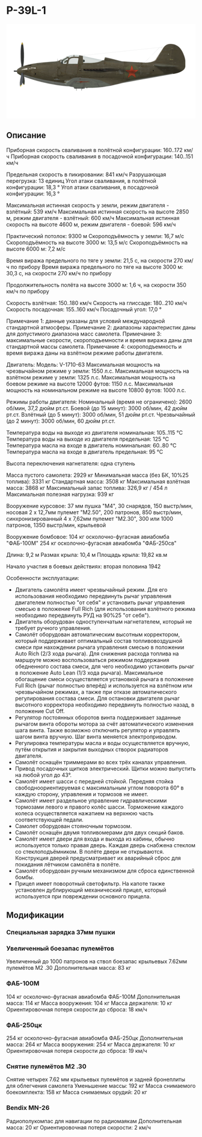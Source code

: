# P-39L-1

![p39l1](../images/p39l1.png)

## Описание

Приборная скорость сваливания в полётной конфигурации: 160..172 км/ч
Приборная скорость сваливания в посадочной конфигурации: 140..151 км/ч

Предельная скорость в пикировании: 841 км/ч
Разрушающая перегрузка: 13 единиц
Угол атаки сваливания, в полётной конфигурации: 18,3 °
Угол атаки сваливания, в посадочной конфигурации: 16,3 °

Максимальная истинная скорость у земли, режим двигателя - взлётный: 539 км/ч
Максимальная истинная скорость на высоте 2850 м, режим двигателя - взлётный: 600 км/ч
Максимальная истинная скорость на высоте 4600 м, режим двигателя - боевой: 596 км/ч

Практический потолок: 9300 м
Скороподъёмность у земли: 16,7 м/с
Скороподъёмность на высоте 3000 м: 13,5 м/с
Скороподъёмность на высоте 6000 м: 7,2 м/с

Время виража предельного по тяге у земли: 21,5 с, на скорости 270 км/ч по прибору
Время виража предельного по тяге на высоте 3000 м: 30,3 с, на скорости 270 км/ч по прибору

Продолжительность полёта на высоте 3000 м: 1,6 ч, на скорости 350 км/ч по прибору

Скорость взлётная: 150..180 км/ч
Скорость на глиссаде: 180..210 км/ч
Скорость посадочная: 155..160 км/ч
Посадочный угол: 17,0 °

Примечание 1: данные указаны для условий международной стандартной атмосферы.
Примечание 2: диапазоны характеристик даны для допустимого диапазона масс самолета.
Примечание 3: максимальные скорости, скороподъемности и время виража даны для стандартной массы самолета.
Примечание 4: скороподъемность и время виража даны на взлётном режиме работы двигателя.

Двигатель:
Модель: V-1710-63
Максимальная мощность на чрезвычайном режиме у земли: 1550 л.с.
Максимальная мощность на взлётном режиме у земли: 1325 л.с.
Максимальная мощность на боевом режиме на высоте 12000 футов: 1150 л.с.
Максимальная мощность на номинальном режиме на высоте 10800 футов: 1000 л.с.

Режимы работы двигателя:
Номинальный (время не ограничено): 2600 об/мин, 37,2 дюйм рт.ст.
Боевой (до 15 минут): 3000 об/мин, 42 дюйм рт.ст.
Взлётный (до 5 минут): 3000 об/мин, 51 дюйм рт.ст.
Чрезвычайный (до 2 минут): 3000 об/мин, 60 дюйм рт.ст.

Температура воды на выходе из двигателя номинальная: 105..115 °С
Температура воды на выходе из двигателя предельная: 125 °С
Температура масла на входе в двигатель номинальная: 60..80 °С
Температура масла на входе в двигатель предельная: 95 °С

Высота переключения нагнетателя: одна ступень

Масса пустого самолета: 2929 кг
Минимальная масса (без БК, 10%25 топлива): 3331 кг
Стандартная масса: 3508 кг
Максимальная взлётная масса: 3868 кг
Максимальный запас топлива: 326,9 кг / 454 л
Максимальная полезная нагрузка: 939 кг

Вооружение курсовое:
37 мм пушка "М4", 30 снарядов, 150 выстр/мин, носовая
2 x 12,7мм пулемет "M2.50", 200 патронов, 850 выстр/мин, синхронизированный
4 x 7,62мм пулемет "M2.30", 300 или 1000 патронов, 1350 выстр/мин, крыльевой

Вооружение бомбовое:
104 кг осколочно-фугасная авиабомба "ФАБ-100М"
254 кг осколочно-фугасная авиабомба "ФАБ-250св"

Длина: 9,2 м
Размах крыла: 10,4 м
Площадь крыла: 19,82 кв.м

Начало участия в боевых действиях: вторая половина 1942

Особенности эксплуатации:
- Двигатель самолёта имеет чрезвычайный режим. Для его использования необходимо передвинуть рычаг управления двигателем полностью "от себя" и установить рычаг управления смесью в положение Full Rich (для использования взлётного режима необходимо передвинуть РУД на 90%25 "от себя").
- Двигатель оборудован одноступенчатым нагнетателем, который не требует ручного управления.
- Самолёт оборудован автоматическим высотным корректором, который поддерживает оптимальный состав топливовоздушной смеси при нахождении рычага управления смесью в положении Auto Rich (2/3 хода рычага). Для снижения расхода топлива на маршруте можно воспользоваться режимом поддержания обедненного состава смеси, для чего необходимо установить рычаг в положение Auto Lean (1/3 хода рычага). Максимальное обогащение смеси осуществляется установкой рычага в положение Full Rich (рычаг полностью вперёд) и используется на взлётном или чрезвычайном режимах, а также при отказе автоматического регулирования состава смеси. Для остановки двигателя рычаг высотного корректора необходимо передвинуть полностью назад, в положение Cut Off.
- Регулятор постоянных оборотов винта поддерживает заданные рычагом винта обороты мотора за счёт автоматического изменения шага винта. Также возможно отключить регулятор и управлять шагом винта вручную. Шаг винта меняется электроприводом.
- Регулировка температуры масла и воды осуществляется вручную, путём открытия и закрытия выходных створок радиаторов двигателя.
- Самолёт оснащён триммерами во всех трёх каналах управления.
- Привод посадочных щитков электрический. Щитки можно выпустить на любой угол до 43°.
- Самолёт имеет шасси с передней стойкой. Передняя стойка свободноориентируемая с максимальным углом поворота 60° в каждую сторону, управления и тормозов не имеет.
- Самолёт имеет раздельное управление гидравлическими тормозами левого и правого колёс шасси. Торможение каждого колеса осуществляется нажатием на верхнюю часть соответствующей педали.
- Самолет оборудован стояночным тормозом.
- Самолёт оснащён двумя топливомерами для двух секций баков.
- Самолёт имеет двери для входа и выхода из кабины, обычно используется только правая дверь. Каждая дверь снабжена стеклом со стеклоподъёмником. В полёте двери не открываются. Конструкция дверей предусматривает их аварийный сброс для покидания лётчиком самолёта в полёте.
- Самолёт оборудован ручным механизмом для сброса единственной бомбы.
- Прицел имеет поворотный светофильтр. На капоте также установлен дублирующий механический прицел, который используется при повреждении основного прицела.


## Модификации



### Специальная зарядка 37мм пушки


### Увеличенный боезапас пулемётов

Увеличенный до 1000 патронов на ствол боезапас крыльевых 7.62мм пулемётов M2 .30
Дополнительная масса: 83 кг


### ФАБ-100М

104 кг осколочно-фугасная авиабомба ФАБ-100М
Дополнительная масса: 114 кг
Масса вооружения: 104 кг
Масса держателя: 10 кг
Ориентировочная потеря скорости до сброса: 18 км/ч


### ФАБ-250цк

254 кг осколочно-фугасная авиабомба ФАБ-250цк
Дополнительная масса: 264 кг
Масса вооружения: 254 кг
Масса держателя: 10 кг
Ориентировочная потеря скорости до сброса: 19 км/ч


### Снятие пулемётов M2 .30

Снятие четырех 7.62 мм крыльевых пулемётов и задней бронеплиты для облегчения самолета
Уменьшение массы: 192 кг
Масса снимаемого боекомплекта: 158 кг
Масса снимаемых орудий: 20 кг


### Bendix MN-26

Радиополукомпас для навигации по радиомаякам
Дополнительная масса: 20 кг
Ориентировочная потеря скорости: 2 км/ч